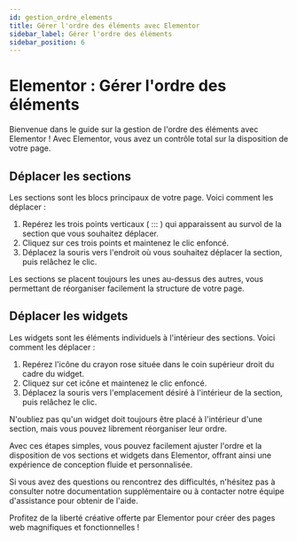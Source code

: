 ```yaml
---
id: gestion_ordre_elements
title: Gérer l'ordre des éléments avec Elementor
sidebar_label: Gérer l'ordre des éléments
sidebar_position: 6
---
```


# Elementor : Gérer l'ordre des éléments

Bienvenue dans le guide sur la gestion de l'ordre des éléments avec Elementor ! Avec Elementor, vous avez un contrôle total sur la disposition de votre page.

## Déplacer les sections

Les sections sont les blocs principaux de votre page. Voici comment les déplacer :

1. Repérez les trois points verticaux ( ::: ) qui apparaissent au survol de la section que vous souhaitez déplacer.
2. Cliquez sur ces trois points et maintenez le clic enfoncé.
3. Déplacez la souris vers l'endroit où vous souhaitez déplacer la section, puis relâchez le clic.

Les sections se placent toujours les unes au-dessus des autres, vous permettant de réorganiser facilement la structure de votre page.

## Déplacer les widgets

Les widgets sont les éléments individuels à l'intérieur des sections. Voici comment les déplacer :

1. Repérez l'icône du crayon rose située dans le coin supérieur droit du cadre du widget.
2. Cliquez sur cet icône et maintenez le clic enfoncé.
3. Déplacez la souris vers l'emplacement désiré à l'intérieur de la section, puis relâchez le clic.

N'oubliez pas qu'un widget doit toujours être placé à l'intérieur d'une section, mais vous pouvez librement réorganiser leur ordre.

Avec ces étapes simples, vous pouvez facilement ajuster l'ordre et la disposition de vos sections et widgets dans Elementor, offrant ainsi une expérience de conception fluide et personnalisée.

Si vous avez des questions ou rencontrez des difficultés, n'hésitez pas à consulter notre documentation supplémentaire ou à contacter notre équipe d'assistance pour obtenir de l'aide.

Profitez de la liberté créative offerte par Elementor pour créer des pages web magnifiques et fonctionnelles !
